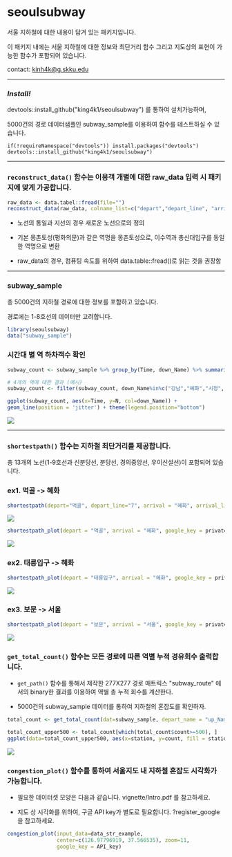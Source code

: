 # seoulsubway

서울 지하철에 대한 내용이 담겨 있는 패키지입니다.  

이 패키지 내에는 서울 지하철에 대한 정보와 최단거리 함수 그리고 지도상의 표현이 가능한 함수가 포함되어 있습니다.

contact: kinh4k@g.skku.edu

<hr>

### _Install!_ 

devtools::install_github("king4k1/seoulsubway") 를 통하여 설치가능하며,

5000건의 경로 데이터샘플인 subway_sample를 이용하여 함수를 테스트하실 수 있습니다. 

```
if(!requireNamespace("devtools")) install.packages("devtools")
devtools::install_github("king4k1/seoulsubway")
```

<hr>

### `reconstruct_data()` 함수는 이용객 개별에 대한 raw_data 입력 시 패키지에 맞게 가공합니다.

```r
raw_data <- data.tabel::fread(file="")
reconstruct_data(raw_data, colname_list=c("depart","depart_line", "arrival","arrival_line"))
```

* 노선의 통일과 지선의 경우 새로운 노선으로의 정의

* 기본 몽촌토성(평화의문)과 같은 역명을 몽촌토성으로, 이수역과 총신대입구를 동일한 역명으로 변환

* raw_data의 경우, 컴퓨팅 속도를 위하여 data.table::fread()로 읽는 것을 권장함

<hr>

### subway_sample

총 5000건의 지하철 경로에 대한 정보를 포함하고 있습니다.

경로에는 1-8호선의 데이터만 고려합니다.

```r
library(seoulsubway)
data("subway_sample")
```

### 시간대 별 역 하차객수 확인 

```r
subway_count <- subway_sample %>% group_by(Time, down_Name) %>% summarise(N=n())

# 4개의 역에 대한 결과 (예시)
subway_count <- filter(subway_count, down_Name%in%c("강남","혜화","시청", "서울"))

ggplot(subway_count, aes(x=Time, y=N, col=down_Name)) + 
geom_line(position = 'jitter') + theme(legend.position="bottom")
```
![](tools/Rplot1.png)

<hr>

### `shortestpath()` 함수는 지하철 최단거리를 제공합니다.

총 13개의 노선(1-9호선과 신분당선, 분당선, 경의중앙선, 우이신설선)이 포함되어 있습니다.


### ex1. 먹골 -> 혜화
```r
shortestpath(depart="먹골", depart_line="7", arrival = "혜화", arrival_line = "4")
```

![](tools/path1.png)


```r
shortestpath_plot(depart = "먹골", arrival = "혜화", google_key = private_key, zoom = 13)
```

![](tools/Rplot2.png)

### ex2. 태릉입구 -> 혜화
```r
shortestpath_plot(depart = "태릉입구", arrival = "혜화", google_key = private_key, zoom = 13)

```
![](tools/Rplot6BS.png)

### ex3. 보문 -> 서울
```r
shortestpath_plot(depart = "보문", arrival = "서울", google_key = private_key, zoom = 13)

```
![](tools/Rplot3.png)

### `get_total_count()` 함수는 모든 경로에 따른 역별 누적 경유회수 출력합니다.

* `get_path()` 함수를 통해서 제작한 277X277 경로 매트릭스 "subway_route" 에서의 binary한 결과를 이용하여 역별 총 누적 회수를 계산한다.

* 5000건의 subway_sample 데이터를 통하여 지하철의 혼잡도를 확인하자.

```r
total_count <- get_total_count(dat=subway_sample, depart_name = "up_Name", depart_line_name = "up_Line", arrival_name = "down_Name", arrival_line_name = "down_Line")

total_count_upper500 <- total_count[which(total_count$count>=500), ]
ggplot(data=total_count_upper500, aes(x=station, y=count, fill = station)) + geom_bar(stat="identity") +  theme(axis.text.x=element_text(angle=90, face="bold")) + theme(legend.position="none")
```
![](tools/total_count.png)


### `congestion_plot()` 함수를 통하여 서울지도 내 지하철 혼잡도 시각화가 가능합니다.

* 필요한 데이터셋 모양은 다음과 같습니다. vignette/Intro.pdf 를 참고하세요.

* 지도 상 시각화를 위하여, 구글 API key가 별도로 필요합니다. ?register_google을 참고하세요.

```r
congestion_plot(input_data=data_str_example, 
                center=c(126.97796919, 37.566535), zoom=11,
                google_key = API_key)
```

